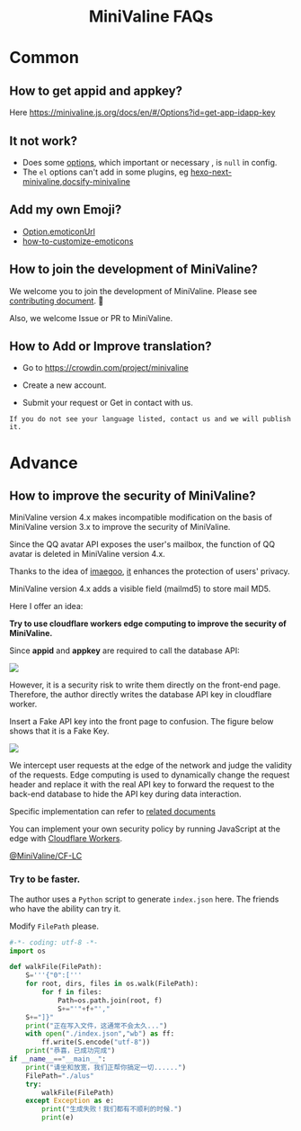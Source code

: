 # <div align="center">MiniValine FAQs</div>

# Common

## How to get appid and appkey?

Here  <https://minivaline.js.org/docs/en/#/Options?id=get-app-idapp-key>



## It not work?

+ Does some [options](https://minivaline.js.org/docs/en/#/Options), which important or necessary , is `null` in config.
+ The `el` options can't add in some plugins, eg [hexo-next-minivaline](https://github.com/MiniValine/hexo-next-minivaline),[docsify-minivaline](https://github.com/MiniValine/docsify-minivaline)



## Add my own Emoji?

+ [Option.emoticonUrl](https://minivaline.js.org/docs/en/#/Options?id=base-options)
+ [how-to-customize-emoticons](https://minivaline.js.org/docs/en/#/Options?id=how-to-customize-emoticons)

## How to join the development of MiniValine?

We welcome you to join the development of MiniValine. Please see [contributing document](https://minivaline.js.org/docs/en/#/Pre-Contribute). 🤗

Also, we welcome Issue or PR to MiniValine.



## How to Add or Improve translation?

-  Go to https://crowdin.com/project/minivaline

-  Create a new account.

-  Submit your request or Get in contact with us.

`
If you do not see your language listed, contact us and we will publish it.
`



# Advance

## How to improve the security of MiniValine?

MiniValine version 4.x makes incompatible modification on the basis of MiniValine version 3.x to improve the security of MiniValine.

Since the QQ avatar API exposes the user's mailbox, the function of QQ avatar is deleted in MiniValine version 4.x.

Thanks to the idea of [imaegoo](https://github.com/imaegoo), [it](https://github.com/imaegoo/Valine) enhances the protection of users' privacy.

MiniValine version 4.x adds a visible field (mailmd5) to store mail MD5.

Here I offer an idea:

**Try to use cloudflare workers edge computing to improve the security of MiniValine.**

Since **appid** and **appkey** are required to call the database API:

![](https://cdn.jsdelivr.net/gh/MHuiG/imgbed/data/2020831194318.png)

However, it is a security risk to write them directly on the front-end page. Therefore, the author directly writes the database API key in cloudflare worker.

Insert a Fake API key into the front page to confusion.  The figure below shows that it is a Fake Key. 

![](https://cdn.jsdelivr.net/gh/MHuiG/imgbed/data/2020831194331.png)

We intercept user requests at the edge of the network and judge the validity of the requests. Edge computing is used to dynamically change the request header and replace it with the real API key to forward the request to the back-end database to hide the API key during data interaction.

Specific implementation can refer to [related documents](https://developers.cloudflare.com/workers/runtime-apis/request)

You can implement your own security policy by running JavaScript at the edge with [Cloudflare Workers](https://workers.cloudflare.com).

[@MiniValine/CF-LC](https://github.com/MiniValine/CF-LC)



### Try to be faster.

The author uses a `Python` script to generate `index.json` here. The friends who have the ability can try it.

Modify `FilePath` please.

``` python
#-*- coding: utf-8 -*-
import os

def walkFile(FilePath):
    S='''{"0":['''
    for root, dirs, files in os.walk(FilePath):
        for f in files:
            Path=os.path.join(root, f)
            S+="'"+f+"',"
    S+="]}"
    print("正在写入文件，这通常不会太久...")
    with open("./index.json","wb") as ff:
        ff.write(S.encode("utf-8"))
    print("恭喜，已成功完成")
if __name__=="__main__":
    print("请坐和放宽，我们正帮你搞定一切......")
    FilePath="./alus"
    try:
        walkFile(FilePath)
    except Exception as e:
        print("生成失败！我们都有不顺利的时候.")
        print(e)

```